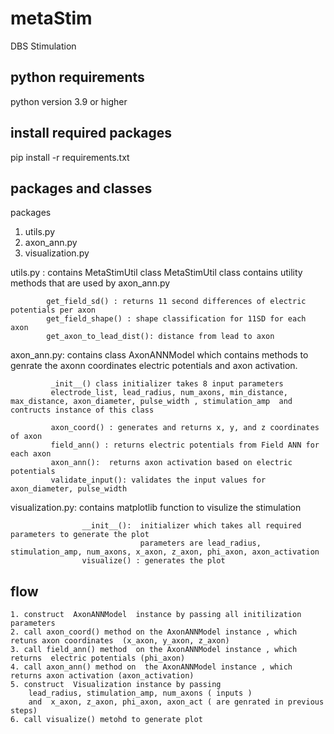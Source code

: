 # metaStim
DBS Stimulation

## python requirements 

python version  3.9 or higher 

## install required packages 

pip install -r requirements.txt 

## packages and classes

packages 

1. utils.py
2. axon_ann.py
3. visualization.py



utils.py :  contains MetaStimUtil class 
            MetaStimUtil class contains utility methods that are used by axon_ann.py 

            get_field_sd() : returns 11 second differences of electric potentials per axon
            get_field_shape() : shape classification for 11SD for each axon 
            get_axon_to_lead_dist(): distance from lead to axon

axon_ann.py: contains class AxonANNModel which contains methods to genrate the axonn coordinates
             electric potentials and axon activation.

             _init__() class initializer takes 8 input parameters              
             electrode_list, lead_radius, num_axons, min_distance, max_distance, axon_diameter, pulse_width , stimulation_amp  and contructs instance of this class

             axon_coord() : generates and returns x, y, and z coordinates of axon
             field_ann() : returns electric potentials from Field ANN for each axon
             axon_ann():  returns axon activation based on electric potentials
             validate_input(): validates the input values for axon_diameter, pulse_width

visualization.py:  contains matplotlib function to visulize the stimulation 

                    __init__():  initializer which takes all required parameters to generate the plot
                                 parameters are lead_radius, stimulation_amp, num_axons, x_axon, z_axon, phi_axon, axon_activation
                    visualize() : generates the plot


## flow
    1. construct  AxonANNModel  instance by passing all initilization parameters 
    2. call axon_coord() method on the AxonANNModel instance , which  retuns axon coordinates  (x_axon, y_axon, z_axon)
    3. call field_ann() method  on the AxonANNModel instance , which  returns  electric potentials (phi_axon)
    4. call axon_ann() method on  the AxonANNModel instance , which  returns axon activation (axon_activation)
    5. construct  Visualization instance by passing 
        lead_radius, stimulation_amp, num_axons ( inputs )
        and  x_axon, z_axon, phi_axon, axon_act ( are genrated in previous steps)
    6. call visualize() metohd to generate plot
